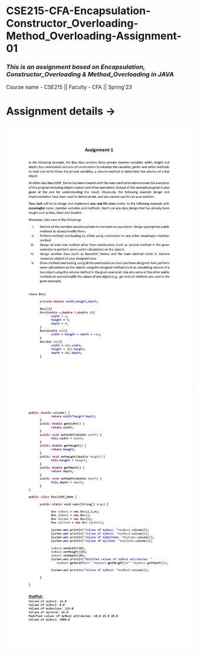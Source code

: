 # CSE215-CFA-Encapsulation-Constructor_Overloading-Method_Overloading-Assignment-01
<i><h3>This is an assignment based on Encapsulation, Constructor_Overloading &amp; Method_Overloading in JAVA </h3></i>
<p>Course name - CSE215 || Faculty - CFA || Spring'23</p>

<h1><b>Assignment details → </b></h1>
<img src="Assignment PDFs/Assignment-1_page-0001.jpg">

<img src="Assignment PDFs/Assignment-1_page-0002.jpg">

